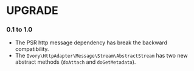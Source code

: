 # UPGRADE

### 0.1 to 1.0

 * The PSR http message dependency has break the backward compatibility.
 * The `Ivory\HttpAdapter\Message\Stream\AbstractStream` has two new abstract methods (`doAttach` and `doGetMetadata`).
